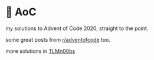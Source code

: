 # 🎄 AoC
my solutions to Advent of Code 2020, straight to the point.

some great posts from [r/adventofcode](https://www.reddit.com/r/adventofcode) too.

more solutions in [TLMn00bs](https://github.com/TLMn00bs)

